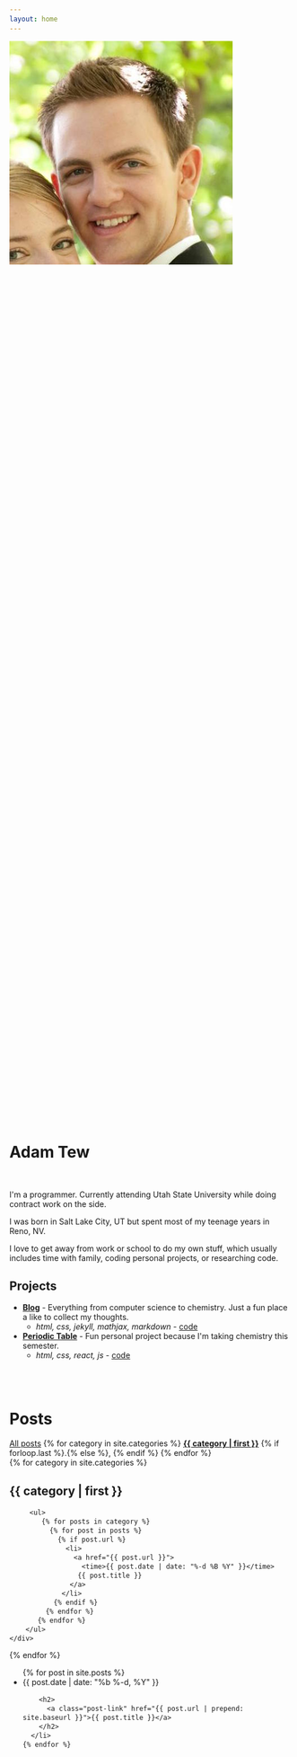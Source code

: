 ```yaml
---
layout: home
---
```


<!-- <div class="home"> -->
<div class="profile__container">
    <div class="profile__content">
        <img class="profile--image" src="./assets/images/me.jpg">
        <a href="https://twitter.com/{{ site.twitter_username }}">
            <span class="icon icon--large">
                <svg class="icon" viewBox="0 0 16 16"><use xmlns:xlink="//www.w3.org/1999/xlink" xlink:href="./assets/images/sprites.svg#twitter"></use></svg>
            </span>
        </a>
        <a href="mailto:{{ site.email }}">
            <span class="icon icon--large">
                <svg class="icon" viewBox="0 0 16 16"><use xmlns:xlink="//www.w3.org/1999/xlink" xlink:href="./assets/images/sprites.svg#email"></use></svg>
            </span>
        </a>
        <a href="https://github.com/{{ site.github_username }}">
            <span class="icon icon--large">
                <svg class="icon" viewBox="0 0 16 16"><use xmlns:xlink="//www.w3.org/1999/xlink" xlink:href="./assets/images/sprites.svg#github"></use></svg>
            </span>
        </a>
    </div>
    <h1 class="text--title text--center">Adam Tew</h1>
</div>

<br />

I'm a programmer. Currently attending Utah State University while doing contract work on the side.

I was born in Salt Lake City, UT but spent most of my teenage years in Reno, NV.

I love to get away from work or school to do my own stuff, which usually includes time with family, coding personal projects, or researching code.

## Projects

- [__Blog__](http://localhost:4000/#allposts) - Everything from computer science to chemistry. Just a fun place a like to collect my thoughts.
    + _html, css, jekyll, mathjax, markdown_ - [code](https://github.com/adamtew/adamtew.github.io)
- [__Periodic Table__](http://www.adamtew.com/periodic-table) - Fun personal project because I'm taking chemistry this semester. 
    + _html, css, react, js_ - [code](https://github.com/adamtew/periodic-table)

<br />
<br />

  <h1 class="page-heading">Posts</h1>

<div>
     <a href="#allposts">All posts</a>
     {% for category in site.categories %}
         <a href="#{{ category | first | remove:' ' }}"><strong>{{ category | first }}</strong></a> {% if forloop.last %}.{% else %}, {% endif %}
     {% endfor %}
</div>

<div>
 {% for category in site.categories %}
     <div class="catbloc" id="{{ category | first | remove:' ' }}">
         <h2>{{ category | first }}</h2>
         
         <ul>
            {% for posts in category %}
              {% for post in posts %}
                {% if post.url %}
                  <li>
                    <a href="{{ post.url }}">
                      <time>{{ post.date | date: "%-d %B %Y" }}</time>
                     {{ post.title }}
                   </a>
                 </li>
               {% endif %}
             {% endfor %}
           {% endfor %}
        </ul>
    </div>
{% endfor %}
</div>






  <ul id="allposts" class="post-list catbloc">
    {% for post in site.posts %}
      <li>
        <span class="post-meta">{{ post.date | date: "%b %-d, %Y" }}</span>

        <h2>
          <a class="post-link" href="{{ post.url | prepend: site.baseurl }}">{{ post.title }}</a>
        </h2>
      </li>
    {% endfor %}
  </ul>

